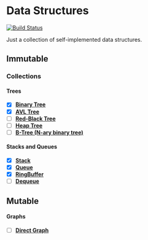 # Data Structures

[![Build Status](https://travis-ci.org/EndeNeu/Data-Structures.svg?branch=master)](https://travis-ci.org/EndeNeu/Data-Structures)

Just a collection of self-implemented data structures.

## Immutable

### Collections

#### Trees
- [x] **[Binary Tree](https://en.wikibooks.org/wiki/Data_Structures/Trees#Binary_Search_Trees)**
- [x] **[AVL Tree](https://en.wikipedia.org/wiki/AVL_tree)**
- [ ] **[Red-Black Tree](https://en.wikibooks.org/wiki/Data_Structures/Trees#Red-Black_trees)**
- [ ] **[Heap Tree](https://en.wikipedia.org/wiki/Heap_(data_structure))**
- [ ] **[B-Tree (N-ary binary tree)](https://en.wikipedia.org/wiki/B-tree)**

#### Stacks and Queues
- [x] **[Stack](https://en.wikipedia.org/wiki/Stack_%28abstract_data_type%29)**
- [x] **[Queue](https://en.wikipedia.org/wiki/Queue_%28abstract_data_type%29)**
- [x] **[RingBuffer](https://en.wikipedia.org/wiki/Circular_buffer)**
- [ ] **[Dequeue](https://en.wikipedia.org/wiki/Double-ended_queue)**

## Mutable

#### Graphs
- [ ] **[Direct Graph](https://en.wikipedia.org/wiki/Stack_%28abstract_data_type%29)**